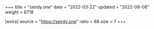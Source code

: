 +++
title = "seirdy.one"
date = "2022-03-22"
updated = "2022-06-08"
weight = 6718

[extra]
source = "https://seirdy.one"
ratio = 88
size = 7
+++
